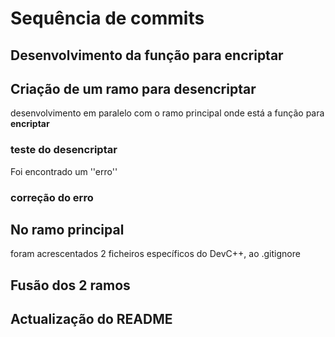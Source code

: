 # Sequência de commits
## Desenvolvimento da função para **encriptar**
## Criação de um ramo para **desencriptar**
desenvolvimento em paralelo com o ramo
principal onde está a função para **encriptar**
### teste do desencriptar
Foi encontrado um ''erro''
### correção do erro
## No ramo principal
foram acrescentados 2 ficheiros específicos do DevC++, ao .gitignore
## Fusão dos 2 ramos
## Actualização do README